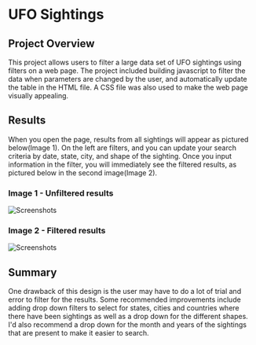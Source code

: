 # UFO Sightings

## Project Overview
This project allows users to filter a large data set of UFO sightings using filters on a web page. The project included building javascript to filter the data when parameters are changed by the user, and automatically update the table in the HTML file. A CSS file was also used to make the web page visually appealing.

## Results
When you open the page, results from all sightings will appear as pictured below(Image 1). On the left are filters, and you can update your search criteria by date, state, city, and shape of the sighting. Once you input information in the filter, you will immediately see the filtered results, as pictured below in the second image(Image 2).

### Image 1 - Unfiltered results
![Screenshots](https://user-images.githubusercontent.com/72076683/102738998-6bfa4180-4311-11eb-8dd2-024da8c115bc.png)
### Image 2 - Filtered results
![Screenshots](https://user-images.githubusercontent.com/72076683/102739019-82a09880-4311-11eb-95e6-cdcd7107eea1.png)

## Summary
One drawback of this design is the user may have to do a lot of trial and error to filter for the results. Some recommended improvements include adding drop down filters to select for states, cities and countries where there have been sightings as well as a drop down for the different shapes. I'd also recommend a drop down for the month and years of the sightings that are present to make it easier to search.
